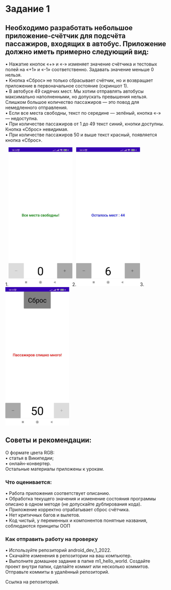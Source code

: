 # Задание 1

## Необходимо разработать небольшое приложение-счётчик для подсчёта пассажиров, входящих в автобус. Приложение должно иметь примерно следующий вид:
• Нажатие кнопок «+» и «-» изменяет значение счётчика и тестовых полей на «+1» и «-1» соответственно. Задавать значение меньше 0 нельзя.  
• Кнопка «Сброс» не только сбрасывает счётчик, но и возвращает приложение в первоначальное состояние (скриншот 1).  
• В автобусе 49 сидячих мест. Мы хотим отправлять автобусы максимально наполненными, но допускать превышения нельзя. Слишком большое количество пассажиров — это повод для немедленного отправления.  
• Если все места свободны, текст по середине — зелёный, кнопка «-» — недоступна.  
• При количестве пассажиров от 1 до 49 текст синий, кнопки доступны. Кнопка «Сброс» невидимая.  
• При количестве пассажиров 50 и выше текст красный, появляется кнопка «Сброс».

1.<img src="img/photo_2024-03-20_10-35-53.jpg" width="200" alt="img">2.<img src="img/photo_2024-03-20_10-15-05.jpg" width="200" alt="img">3.<img src="img/photo_2024-03-20_10-15-07.jpg" width="200" alt="img">

## Советы и рекомендации:
О формате цвета RGB:  
• статья в Википедии;  
• онлайн-конвертер.  
Остальные материалы приложены к урокам.

### Что оценивается:
• Работа приложения соответствует описанию.  
• Обработка текущего значения и изменение состояния программы описано в одном методе (не допускайте дублирования кода).  
• Приложение корректно отрабатывает сброс счётчика.  
• Нет критичных багов и вылетов.  
• Код чистый, у переменных и компонентов понятные названия, соблюдаются принципы ООП

### Как отправить работу на проверку
• Используйте репозиторий android_dev_1_2022.  
• Скачайте изменения в репозитории на ваш компьютер.  
• Выполните домашнее задание в папке m1_hello_world. Создайте проект внутри папки, сделайте коммит или несколько коммитов. Отправьте коммиты в удалённый репозиторий.

Ссылка на репозиторий.